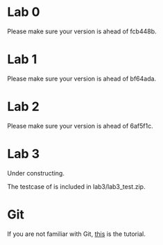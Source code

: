 # Lab 0
Please make sure your version is ahead of fcb448b.

# Lab 1
Please make sure your version is ahead of bf64ada.

# Lab 2
Please make sure your version is ahead of 6af5f1c.

# Lab 3
Under constructing.

The testcase of is included in lab3/lab3\_test.zip.

# Git
If you are not familiar with Git, [this](http://backlogtool.com/git-guide/tw/intro/intro1_1.html) is the tutorial.
